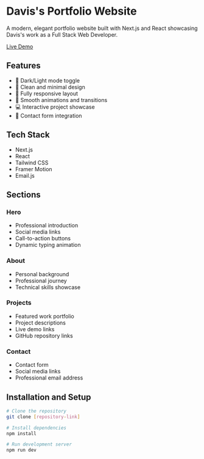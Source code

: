 # Davis's Portfolio Website

A modern, elegant portfolio website built with Next.js and React showcasing Davis's work as a Full Stack Web Developer.

[Live Demo](https://davisthedev.netlify.app/)

## Features

- 🌙 Dark/Light mode toggle
- 🎨 Clean and minimal design  
- 📱 Fully responsive layout
- 🚀 Smooth animations and transitions
- 💻 Interactive project showcase
- 📧 Contact form integration

## Tech Stack

- Next.js
- React
- Tailwind CSS
- Framer Motion
- Email.js

## Sections

### Hero
- Professional introduction
- Social media links
- Call-to-action buttons
- Dynamic typing animation

### About
- Personal background
- Professional journey
- Technical skills showcase

### Projects
- Featured work portfolio
- Project descriptions
- Live demo links
- GitHub repository links

### Contact
- Contact form
- Social media links
- Professional email address

## Installation and Setup

```bash
# Clone the repository
git clone [repository-link]

# Install dependencies
npm install

# Run development server
npm run dev
